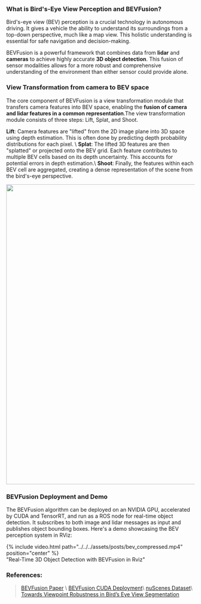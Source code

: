 
### What is Bird's-Eye View Perception and BEVFusion? 
Bird's-eye view (BEV) perception is a crucial technology in autonomous driving. It gives a vehicle the ability to understand its surroundings from a top-down perspective, much like a map view. This holistic understanding is essential for safe navigation and decision-making.

BEVFusion is a powerful framework that combines data from **lidar** and **cameras** to achieve highly accurate **3D object detection**. This fusion of sensor modalities allows for a more robust and comprehensive understanding of the environment than either sensor could provide alone.


### View Transformation from camera to BEV space
The core component of BEVFusion is a view transformation module that transfers camera features into BEV space, enabling the **fusion of camera and lidar features in a common representation**.The view transformation module consists of three steps: Lift, Splat, and Shoot.

**Lift**: Camera features are "lifted" from the 2D image plane into 3D space using depth estimation. This is often done by predicting depth probability distributions for each pixel. \\
**Splat**: The lifted 3D features are then "splatted" or projected onto the BEV grid. Each feature contributes to multiple BEV cells based on its depth uncertainty. This accounts for potential errors in depth estimation.\\
**Shoot**: Finally, the features within each BEV cell are aggregated, creating a dense representation of the scene from the bird's-eye perspective.

<img src="../../../assets/posts/bev_overview.png" width="800" height= auto>

### BEVFusion Deployment and Demo
The BEVFusion algorithm can be deployed on an NVIDIA GPU, accelerated by CUDA and TensorRT, and run as a ROS node for real-time object detection. It subscribes to both image and lidar messages as input and publishes object bounding boxes. Here's a demo showcasing the BEV perception system in RViz:

<div class="col-sm mt-0 mt-md-0">
    {% include video.html path="../../../assets/posts/bev_compressed.mp4" position="center"  %}
</div>
<span class="caption text-muted"> "Real-Time 3D Object Detection with BEVFusion in Rviz" </span>


### References:
> [BEVFusion Paper](https://arxiv.org/abs/2205.13542) \\
> [BEVFusion CUDA Deployment](https://github.com/NVIDIA-AI-IOT/Lidar_AI_Solution)\\
> [nuScenes Dataset](https://www.nuscenes.org/)\\
> [Towards Viewpoint Robustness in Bird’s Eye View Segmentation]( https://nvlabs.github.io/viewpoint-robustness/)